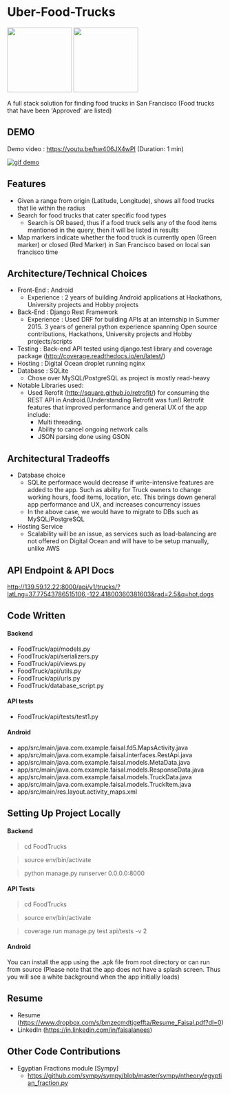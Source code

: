 # Uber-Food-Trucks


<img src="https://cloud.githubusercontent.com/assets/2352723/15359014/54a71a0e-1d18-11e6-8551-85233bc86e97.png" width="150">
<img src="https://cloud.githubusercontent.com/assets/2352723/15359159/2107c896-1d19-11e6-89d8-7ca1097fd750.png" width="150">

A full stack solution for finding food trucks in San Francisco (Food trucks that have been 'Approved' are listed)

## DEMO
Demo video : https://youtu.be/hw406JX4wPI (Duration: 1 min)

[![gif demo](https://j.gifs.com/31pMyR.gif)](https://www.youtube.com/upload)

## Features
- Given a range from origin (Latitude, Longitude), shows all food trucks that lie within the radius
- Search for food trucks that cater specific food types
	- Search is OR based, thus if a food truck sells any of the food items mentioned in the query, then it will be listed in results
- Map markers indicate whether the food truck is currently open (Green marker) or closed (Red Marker) in San Francisco based on local san francisco time

## Architecture/Technical Choices

- Front-End : Android
	- Experience : 2 years of building Android applications at Hackathons, University projects and Hobby projects
- Back-End : Django Rest Framework
	- Experience : Used DRF for building APIs at an internship in Summer 2015. 3 years of general python experience spanning Open source contributions, Hackathons, University projects and Hobby projects/scripts
- Testing : Back-end API tested using django.test library and coverage package (http://coverage.readthedocs.io/en/latest/) 
- Hosting : Digital Ocean droplet running nginx
- Database : SQLite
	- Chose over MySQL/PostgreSQL as project is mostly read-heavy
- Notable Libraries used:
	- Used Rerofit (http://square.github.io/retrofit/) for consuming the REST API in Android.(Understanding Retrofit was fun!) Retrofit features that improved performance and general UX of the app include:
		- Multi threading. 
		- Ability to cancel ongoing network calls
		- JSON parsing done using GSON

## Architectural Tradeoffs
- Database choice
	- SQLite performace would decrease if write-intensive features are added to the app. Such as ability for Truck owners to change working hours, food items, location, etc. This brings down general app performance and UX, and increases concurrency issues
	- In the above case, we would have to migrate to DBs such as MySQL/PostgreSQL
- Hosting Service
	- Scalability will be an issue, as services such as load-balancing are not offered on Digital Ocean and will have to be setup manually, unlike AWS 

## API Endpoint & API Docs
http://139.59.12.22:8000/api/v1/trucks/?latLng=37.77543786515106,-122.41800360381603&rad=2.5&q=hot,dogs

## Code Written
#### Backend
- FoodTruck/api/models.py
- FoodTruck/api/serializers.py
- FoodTruck/api/views.py
- FoodTruck/api/utils.py
- FoodTruck/api/urls.py
- FoodTruck/database_script.py

#### API tests
- FoodTruck/api/tests/test1.py

#### Android
- app/src/main/java.com.example.faisal.fd5.MapsActivity.java
- app/src/main/java.com.example.faisal.interfaces.RestApi.java
- app/src/main/java.com.example.faisal.models.MetaData.java
- app/src/main/java.com.example.faisal.models.ResponseData.java
- app/src/main/java.com.example.faisal.models.TruckData.java
- app/src/main/java.com.example.faisal.models.TruckItem.java
- app/src/main/res.layout.activity_maps.xml

## Setting Up Project Locally
#### Backend
> cd FoodTrucks

> source env/bin/activate

> python manage.py runserver 0.0.0.0:8000

#### API Tests
> cd FoodTrucks

> source env/bin/activate

> coverage run manage.py test api/tests -v 2

#### Android
You can install the app using the .apk file from root directory or can run from source
(Please note that the app does not have a splash screen. Thus you will see a white background when the app initially loads)

## Resume
- Resume (https://www.dropbox.com/s/bmzecmdtjgeffta/Resume_Faisal.pdf?dl=0)
- LinkedIn (https://in.linkedin.com/in/faisalanees)

## Other Code Contributions
- Egyptian Fractions module [Sympy]
	- https://github.com/sympy/sympy/blob/master/sympy/ntheory/egyptian_fraction.py








